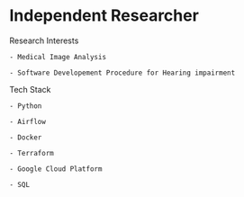 # Independent Researcher

Research Interests

    - Medical Image Analysis
    
    - Software Developement Procedure for Hearing impairment


Tech Stack


    - Python
    
    - Airflow
    
    - Docker
    
    - Terraform
    
    - Google Cloud Platform
    
    - SQL
